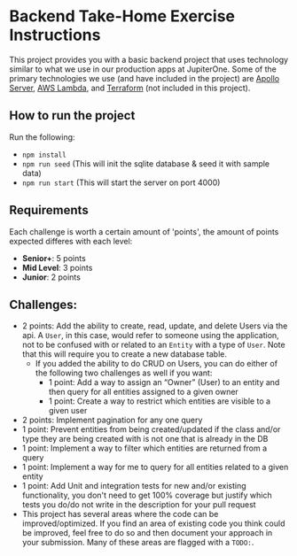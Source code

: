 # Backend Take-Home Exercise Instructions

This project provides you with a basic backend project that uses technology
similar to what we use in our production apps at JupiterOne. Some of the primary
technologies we use (and have included in the project) are
[Apollo Server](https://www.apollographql.com/),
[AWS Lambda](https://aws.amazon.com/lambda/), and
[Terraform](https://www.terraform.io/) (not included in this project).

## How to run the project

Run the following:

- `npm install`
- `npm run seed` (This will init the sqlite database & seed it with sample data)
- `npm run start` (This will start the server on port 4000)

## Requirements

Each challenge is worth a certain amount of 'points', the amount of points
expected differes with each level:

- **Senior+**: 5 points
- **Mid Level**: 3 points
- **Junior**: 2 points

## Challenges:

- 2 points: Add the ability to create, read, update, and delete Users via the
  api. A `User`, in this case, would refer to someone using the application, not
  to be confused with or related to an `Entity` with a type of `User`. Note that
  this will require you to create a new database table.
  - If you added the ability to do CRUD on Users, you can do either of the
    following two challenges as well if you want:
    - 1 point: Add a way to assign an “Owner” (User) to an entity and then query
      for all entities assigned to a given owner
    - 1 point: Create a way to restrict which entities are visible to a given
      user
- 2 points: Implement pagination for any one query
- 1 point: Prevent entities from being created/updated if the class and/or type
  they are being created with is not one that is already in the DB
- 1 point: Implement a way to filter which entities are returned from a query
- 1 point: Implement a way for me to query for all entities related to a given
  entity
- 1 point: Add Unit and integration tests for new and/or existing functionality,
  you don't need to get 100% coverage but justify which tests you do/do not
  write in the description for your pull request
- This project has several areas where the code can be improved/optimized. If
  you find an area of existing code you think could be improved, feel free to do
  so and then document your approach in your submission. Many of these areas are
  flagged with a `TODO:`.
